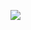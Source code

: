 [<img src="https://secure.meetupstatic.com/s/img/041003812446967856280/logo/svg/logo--script.svg">](https://www.meetup.com/)
